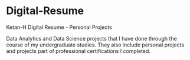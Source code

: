 # Digital-Resume
Ketan-H Digital Resume - Personal Projects

Data Analytics and Data Science projects that I have done through the course of my undergraduate studies. They also include personal projects and projects part of professional certifications I completed. 
